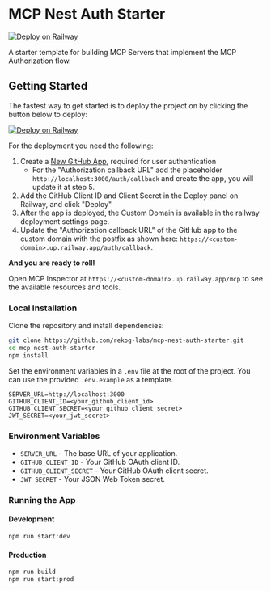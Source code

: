# MCP Nest Auth Starter

[![Deploy on Railway](https://railway.com/button.svg)](https://railway.com/deploy/G6BLGK?referralCode=XAdIhJ)

A starter template for building MCP Servers that implement the MCP Authorization flow.

## Getting Started

The fastest way to get started is to deploy the project on by clicking the button below to deploy:

[![Deploy on Railway](https://railway.com/button.svg)](https://railway.com/deploy/G6BLGK?referralCode=XAdIhJ)

For the deployment you need the following:

1. Create a [New GitHub App](https://github.com/settings/applications/new), required for user authentication
    * For the "Authorization callback URL" add the placeholder `http://localhost:3000/auth/callback` and create the app, you will update it at step 5.
3. Add the GitHub Client ID and Client Secret in the Deploy panel on Railway, and click "Deploy"
4. After the app is deployed, the Custom Domain is available in the railway deployment settings page.
5. Update the "Authorization callback URL" of the GitHub app to the custom domain with the postfix as shown here: `https://<custom-domain>.up.railway.app/auth/callback`.

**And you are ready to roll!**

Open MCP Inspector at `https://<custom-domain>.up.railway.app/mcp` to see the available resources and tools.

### Local Installation

Clone the repository and install dependencies:

```bash
git clone https://github.com/rekog-labs/mcp-nest-auth-starter.git
cd mcp-nest-auth-starter
npm install
```

Set the environment variables in a `.env` file at the root of the project. You can use the provided `.env.example` as a template.

```
SERVER_URL=http://localhost:3000
GITHUB_CLIENT_ID=<your_github_client_id>
GITHUB_CLIENT_SECRET=<your_github_client_secret>
JWT_SECRET=<your_jwt_secret>
```

### Environment Variables

- `SERVER_URL` - The base URL of your application.
- `GITHUB_CLIENT_ID` - Your GitHub OAuth client ID.
- `GITHUB_CLIENT_SECRET` - Your GitHub OAuth client secret.
- `JWT_SECRET` - Your JSON Web Token secret.

### Running the App

#### Development
```bash
npm run start:dev
```

#### Production
```bash
npm run build
npm run start:prod
```
